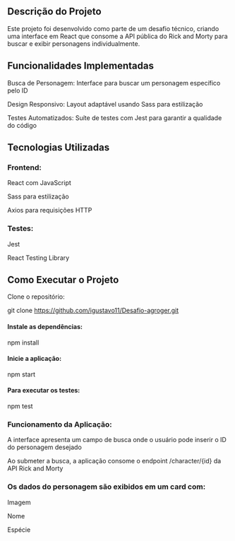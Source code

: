 ## Descrição do Projeto

Este projeto foi desenvolvido como parte de um desafio técnico, criando uma interface em React que consome a API pública do Rick and Morty para buscar e exibir personagens individualmente.

## Funcionalidades Implementadas

Busca de Personagem: Interface para buscar um personagem específico pelo ID

Design Responsivo: Layout adaptável usando Sass para estilização

Testes Automatizados: Suíte de testes com Jest para garantir a qualidade do código

## Tecnologias Utilizadas

### Frontend:

React com JavaScript

Sass para estilização

Axios para requisições HTTP

### Testes:

Jest

React Testing Library

## Como Executar o Projeto

Clone o repositório:

git clone https://github.com/igustavo11/Desafio-agroger.git

#### Instale as dependências:

npm install

#### Inicie a aplicação:

npm start

#### Para executar os testes:

npm test

### Funcionamento da Aplicação:

A interface apresenta um campo de busca onde o usuário pode inserir o ID do personagem desejado

Ao submeter a busca, a aplicação consome o endpoint /character/{id} da API Rick and Morty

### Os dados do personagem são exibidos em um card com:

Imagem

Nome

Espécie
